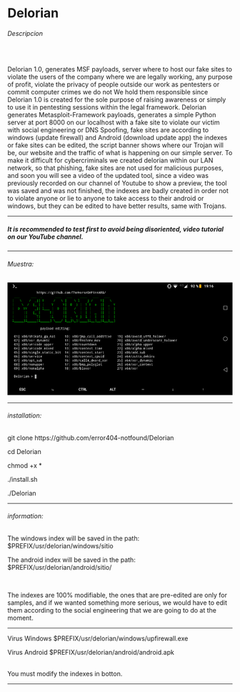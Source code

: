 # Delorian
<h6>Descripcion</h6>
<br>
<p>Delorian 1.0, generates MSF payloads, server where to host our fake sites to violate the users of the company where we are legally working, any purpose of profit, violate the privacy of people outside our work as pentesters or commit computer crimes we do not We hold them responsible since Delorian 1.0 is created for the sole purpose of raising awareness or simply to use it in pentesting sessions within the legal framework. Delorian generates Metasploit-Framework payloads, generates a simple Python server at port 8000 on our localhost with a fake site to violate our victim with social engineering or DNS Spoofing, fake sites are according to windows (update firewall) and Android (download update app) the indexes or fake sites can be edited, the script banner shows where our Trojan will be, our website and the traffic of what is happening on our simple server. To make it difficult for cybercriminals we created delorian within our LAN network, so that phishing, fake sites are not used for malicious purposes, and soon you will see a video of the updated tool, since a video was previously recorded on our channel of Youtube to show a preview, the tool was saved and was not finished, the indexes are badly created in order not to violate anyone or lie to anyone to take access to their android or windows, but they can be edited to have better results, same with Trojans.</p>
<hr>
<h5>It is recommended to test first to avoid being disoriented, video tutorial on our YouTube channel.</h5>
<hr>
<h6>Muestra:</h6>
<img src="photo.png">
<hr>
<h6>installation:</h6>
<p>git clone https://github.com/error404-notfound/Delorian</p>
<p>cd Delorian</p>
<p>chmod +x *</p>
<p>./install.sh</p> 
<p>./Delorian</p>
<hr>
<h6>information:</h6>
<p>The windows index will be saved in the path: $PREFIX/usr/delorian/windows/sitio</p>
<p>The android index will be saved in the path: $PREFIX/usr/delorian/android/sitio/</p>
<br>
<p>The indexes are 100% modifiable, the ones that are pre-edited are only for samples, and if we wanted something more serious, we would have to edit them according to the social engineering that we are going to do at the moment.</p>
<hr>
<p>Virus Windows $PREFIX/usr/delorian/windows/upfirewall.exe</p>
<p>Virus Android $PREFIX/usr/delorian/android/android.apk</p>
<br>
<div class="alert alert-danger">You must modify the indexes in botton.</div>
<hr>
